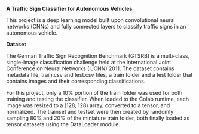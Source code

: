 **A Traffic Sign Classifier for Autonomous Vehicles** 

This project is a deep learning model built upon convolutional neural networks (CNNs) and fully connected layers to classify traffic signs in an autonomous vehicle. 

**Dataset**

The German Traffic Sign Recognition Benchmark (GTSRB) is a multi-class, single-image classification challenge held at the International Joint Conference on Neural Networks (IJCNN) 2011. The dataset contains metadata file, train.csv and test.csv files, a train folder and a test folder that contains images and their corresponding classifications.

For this project, only a 10% portion of the train folder was used for both training and testing the classifier. When loaded to the Colab runtime, each image was resized to a (128, 128) array, converted to a tensor, and normalized. The trainset and testset were then created by randomly sampling 80% and 20% of the miniature train folder, both finally loaded as tensor datasets using the DataLoader module.  
